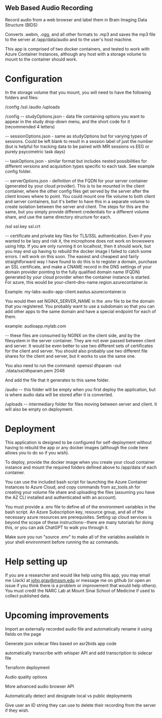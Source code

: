 ## Web Based Audio Recording

Record audio from a web browser and label them in Brain Imaging Data Structure (BIDS)

Converts .webm, .ogg, and all other formats to .mp3 and saves the mp3 file to the server at /app/data/audio and to the user's host machine. 

This app is comprised of two docker containers, and tested to work with Azure Container Instances, although any host with a storage volume to mount to the container should work.

# Configuration
In the storage volume that you mount, you will need to have the following folders and files:

/config
/ssl
/audio
/uploads

/config
-- studyOptions.json - data file containing options you want to appear in the study drop-down menu, and the short code for it (recommended 4 letters)

-- sessionOptions.json - same as studyOptions but for varying types of sessions. Could be left blank to result in a session label of just the number (but is helpful for tracking data to be paired with MRI sessions vs EEG or purely psycometric task days)

-- taskOptions.json - similar format but includes nested possibilities for different versions and acquisition types specific to each task. See example config folder.

-- serverOptions.json - definition of the FQDN for your server container (generated by your cloud provider). This is to be mounted in the client container, where the other config files get served by the server after the client knows where to point. You could mount one file volume to both client and server containers, but it's better to have this in a separate volume to create isolation between the server and client. The steps for this are the same, but you simply provide different credentials for a different volume share, and use the same directory structure for each.

/ssl
ssl.key
ssl.crt

-- certificate and private key files for TLS/SSL authentication. Even if you wanted to be lazy and risk it, the microphone does not work on browswers using http. If you are only running it on localhost, then it should work, but you may end up having to rebuild the docker image I failed to catch some errors. I will work on this soon. The easiest and cheapest and fairly straightforward way I have found to do this is to register a domain, purchase an SSL certificate, and make a CNAME record in the DNS settings of your domain provider pointing to the fully qualified domain name (FQDN) generated by your cloud provider when the container instance is started. For azure, this would be your-client-dns-name.region.azurecontainer.io 

Example: my-labs-audio-app-client.eastus.azurecontainer.io

You would then set NGINX_SERVER_NAME in the .env file to be the domain that you registered. You probably want to use a subdomain so that you can add other apps to the same domain and have a special endpoint for each of them.

example: audioapp.mylab.com

-- these files are consumed by NGINX on the client side, and by the filesystem in the server container. They are not ever passed between client and server. It would be even better to use two different sets of certificates for the client and server. You should also probably use two different file shares for the client and server, but it works to use the same one.

You also need to run the command:
openssl dhparam -out ./data/ssl/dhparam.pem 2048

And add the file that it generates to this same folder.

/audio
-- this folder will be empty when you first deploy the application, but is where audio data will be stored after it is converted.

/uploads
-- intermediary folder for files moving between server and client. It will also be empty on deployment.

# Deployment
This application is designed to be configured for self-deployment without having to rebuild the app or any docker images (although the code here allows you to do so if you wish). 

To deploy, provide the docker image when you create your cloud container instance and mount the required folders defined above to /app/data of each container.

You can use the included bash script for launching the Azure Container Instances to Azure Cloud, and copy commands from az_tools.sh for creating your volume file share and uploading the files (assuming you have the AZ CLI installed and authenticated with an account).

You must provide a .env file to define all of the environment variables in the bash script. An Azure Subscription key, resource group, and all of the necessary azure resources are prerequisites. Setting up cloud services is beyond the scope of these instructions--there are many tutorials for doing this, or you can ask ChatGPT to walk you through it.

Make sure you run "source .env" to make all of the variables available in your shell environment before running the az commands. 

# Help setting up
If you are a researcher and would like help using this app, you may email me (Jack) at john.gray@mssm.edu or message me on github (or open an issue if you think there is a problem or improvement that would help others). You must credit the NARC Lab at Mount Sinai School of Medicine if used to collect published data. 


# Upcoming improvements

Import an externally recorded audio file and automatically rename it using fields on the page

Generate json sidecar files based on asr2bids app code

automatically transcribe with whisper API and add transcription to sidecar file

Terraform deployment

Audio quality options

More advanced audio browser API

Automatically detect and designate local vs public deployments

Give user an ID string they can use to delete their recording from the server if they wish.